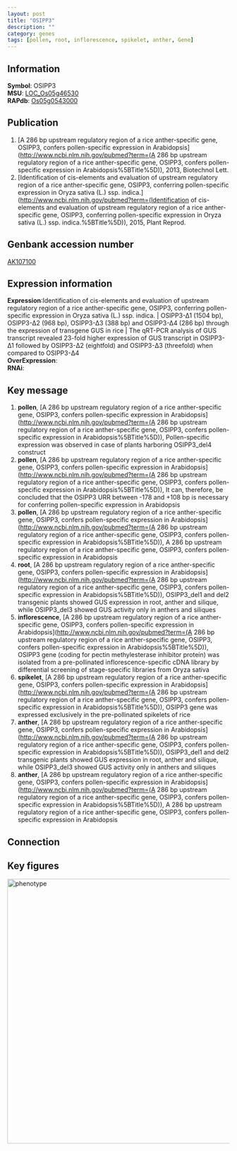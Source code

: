```yaml
---
layout: post
title: "OSIPP3"
description: ""
category: genes
tags: [pollen, root, inflorescence, spikelet, anther, Gene]
---
```


## Information
__Symbol__: OSIPP3  
__MSU__: [LOC_Os05g46530](http://rice.plantbiology.msu.edu/cgi-bin/ORF_infopage.cgi?orf=LOC_Os05g46530)  
__RAPdb__: [Os05g0543000](http://rapdb.dna.affrc.go.jp/viewer/gbrowse_details/irgsp1?name=Os05g0543000)  

## Publication
1. [A 286 bp upstream regulatory region of a rice anther-specific gene, OSIPP3, confers pollen-specific expression in Arabidopsis](http://www.ncbi.nlm.nih.gov/pubmed?term=(A 286 bp upstream regulatory region of a rice anther-specific gene, OSIPP3, confers pollen-specific expression in Arabidopsis%5BTitle%5D)), 2013, Biotechnol Lett.
2. [Identification of cis-elements and evaluation of upstream regulatory region of a rice anther-specific gene, OSIPP3, conferring pollen-specific expression in Oryza sativa (L.) ssp. indica.](http://www.ncbi.nlm.nih.gov/pubmed?term=(Identification of cis-elements and evaluation of upstream regulatory region of a rice anther-specific gene, OSIPP3, conferring pollen-specific expression in Oryza sativa (L.) ssp. indica.%5BTitle%5D)), 2015, Plant Reprod.

## Genbank accession number
[AK107100](http://www.ncbi.nlm.nih.gov/nuccore/AK107100)

## Expression information
__Expression__:Identification of cis-elements and evaluation of upstream regulatory region of a rice anther-specific gene, OSIPP3, conferring pollen-specific expression in Oryza sativa (L.) ssp. indica. |  OSIPP3-∆1 (1504 bp), OSIPP3-∆2 (968 bp), OSIPP3-∆3 (388 bp) and OSIPP3-∆4 (286 bp) through the expression of transgene GUS in rice |  The qRT-PCR analysis of GUS transcript revealed 23-fold higher expression of GUS transcript in OSIPP3-Δ1 followed by OSIPP3-Δ2 (eightfold) and OSIPP3-Δ3 (threefold) when compared to OSIPP3-Δ4  
__OverExpression__:  
__RNAi__:  

## Key message
1. __pollen__, [A 286 bp upstream regulatory region of a rice anther-specific gene, OSIPP3, confers pollen-specific expression in Arabidopsis](http://www.ncbi.nlm.nih.gov/pubmed?term=(A 286 bp upstream regulatory region of a rice anther-specific gene, OSIPP3, confers pollen-specific expression in Arabidopsis%5BTitle%5D)),  Pollen-specific expression was observed in case of plants harboring OSIPP3_del4 construct
2. __pollen__, [A 286 bp upstream regulatory region of a rice anther-specific gene, OSIPP3, confers pollen-specific expression in Arabidopsis](http://www.ncbi.nlm.nih.gov/pubmed?term=(A 286 bp upstream regulatory region of a rice anther-specific gene, OSIPP3, confers pollen-specific expression in Arabidopsis%5BTitle%5D)),  It can, therefore, be concluded that the OSIPP3 URR between -178 and +108 bp is necessary for conferring pollen-specific expression in Arabidopsis
3. __pollen__, [A 286 bp upstream regulatory region of a rice anther-specific gene, OSIPP3, confers pollen-specific expression in Arabidopsis](http://www.ncbi.nlm.nih.gov/pubmed?term=(A 286 bp upstream regulatory region of a rice anther-specific gene, OSIPP3, confers pollen-specific expression in Arabidopsis%5BTitle%5D)), A 286 bp upstream regulatory region of a rice anther-specific gene, OSIPP3, confers pollen-specific expression in Arabidopsis
4. __root__, [A 286 bp upstream regulatory region of a rice anther-specific gene, OSIPP3, confers pollen-specific expression in Arabidopsis](http://www.ncbi.nlm.nih.gov/pubmed?term=(A 286 bp upstream regulatory region of a rice anther-specific gene, OSIPP3, confers pollen-specific expression in Arabidopsis%5BTitle%5D)),  OSIPP3_del1 and del2 transgenic plants showed GUS expression in root, anther and silique, while OSIPP3_del3 showed GUS activity only in anthers and siliques
5. __inflorescence__, [A 286 bp upstream regulatory region of a rice anther-specific gene, OSIPP3, confers pollen-specific expression in Arabidopsis](http://www.ncbi.nlm.nih.gov/pubmed?term=(A 286 bp upstream regulatory region of a rice anther-specific gene, OSIPP3, confers pollen-specific expression in Arabidopsis%5BTitle%5D)), OSIPP3 gene (coding for pectin methylesterase inhibitor protein) was isolated from a pre-pollinated inflorescence-specific cDNA library by differential screening of stage-specific libraries from Oryza sativa
6. __spikelet__, [A 286 bp upstream regulatory region of a rice anther-specific gene, OSIPP3, confers pollen-specific expression in Arabidopsis](http://www.ncbi.nlm.nih.gov/pubmed?term=(A 286 bp upstream regulatory region of a rice anther-specific gene, OSIPP3, confers pollen-specific expression in Arabidopsis%5BTitle%5D)),  OSIPP3 gene was expressed exclusively in the pre-pollinated spikelets of rice
7. __anther__, [A 286 bp upstream regulatory region of a rice anther-specific gene, OSIPP3, confers pollen-specific expression in Arabidopsis](http://www.ncbi.nlm.nih.gov/pubmed?term=(A 286 bp upstream regulatory region of a rice anther-specific gene, OSIPP3, confers pollen-specific expression in Arabidopsis%5BTitle%5D)),  OSIPP3_del1 and del2 transgenic plants showed GUS expression in root, anther and silique, while OSIPP3_del3 showed GUS activity only in anthers and siliques
8. __anther__, [A 286 bp upstream regulatory region of a rice anther-specific gene, OSIPP3, confers pollen-specific expression in Arabidopsis](http://www.ncbi.nlm.nih.gov/pubmed?term=(A 286 bp upstream regulatory region of a rice anther-specific gene, OSIPP3, confers pollen-specific expression in Arabidopsis%5BTitle%5D)), A 286 bp upstream regulatory region of a rice anther-specific gene, OSIPP3, confers pollen-specific expression in Arabidopsis

## Connection

## Key figures
<img src="http://ricencode.github.io/images/OSIPP3.pheno.png" alt="phenotype"  style="width: 600px;"/>



